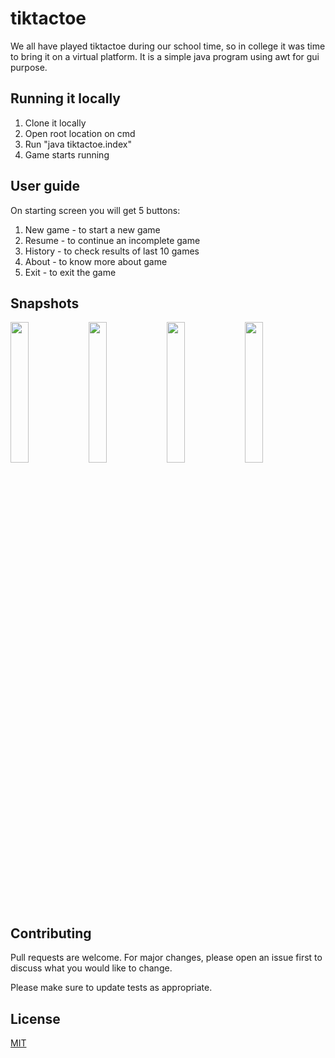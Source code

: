 # tiktactoe

We all have played tiktactoe during our school time, so in college it was time to bring it on a virtual platform.
It is a simple java program using awt for gui purpose.

## Running it locally
1. Clone it locally
2. Open root location on cmd
3. Run "java tiktactoe.index"
4. Game starts running

## User guide
On starting screen you will get 5 buttons:
1. New game - to start a new game
2. Resume - to continue an incomplete game
3. History - to check results of last 10 games
4. About - to know more about game 
5. Exit - to exit the game

## Snapshots
<!-- ![Capture](https://user-images.githubusercontent.com/61378660/149667962-0ba73887-57db-4873-b696-71d84fc017f5.PNG)
![Capture2](https://user-images.githubusercontent.com/61378660/149668119-726271e8-92a2-4e7c-83ee-682fce9eea9c.PNG)
![Capture3](https://user-images.githubusercontent.com/61378660/149668206-df5e6807-e67e-4feb-b63d-5942c7709509.PNG)
![Capture4](https://user-images.githubusercontent.com/61378660/149668214-17050b1a-2132-4d8c-90a1-84bdf98bd158.PNG) -->

<p width="100%">
<img width="24%" src="https://user-images.githubusercontent.com/61378660/149667962-0ba73887-57db-4873-b696-71d84fc017f5.PNG">
<img width="24%" src="https://user-images.githubusercontent.com/61378660/149668119-726271e8-92a2-4e7c-83ee-682fce9eea9c.PNG">
<img width="24%" src="https://user-images.githubusercontent.com/61378660/149668206-df5e6807-e67e-4feb-b63d-5942c7709509.PNG">
<img width="24%" src="https://user-images.githubusercontent.com/61378660/149668214-17050b1a-2132-4d8c-90a1-84bdf98bd158.PNG">
</p>  

## Contributing
Pull requests are welcome. For major changes, please open an issue first to discuss what you would like to change.

Please make sure to update tests as appropriate.

## License
[MIT](https://choosealicense.com/licenses/mit/)
